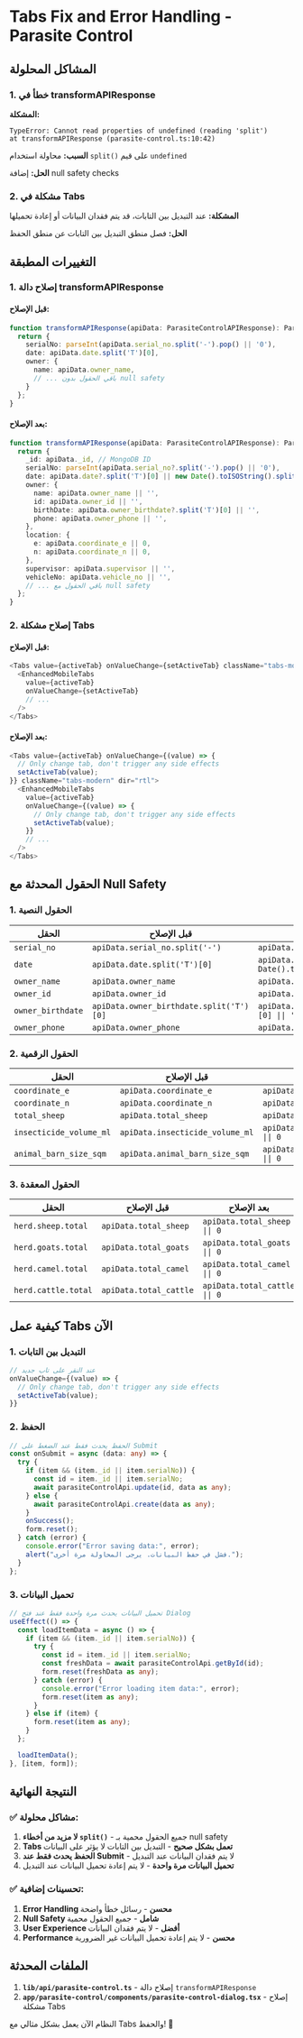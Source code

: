 # Tabs Fix and Error Handling - Parasite Control

## المشاكل المحلولة

### 1. خطأ في transformAPIResponse
**المشكلة:**
```
TypeError: Cannot read properties of undefined (reading 'split')
at transformAPIResponse (parasite-control.ts:10:42)
```

**السبب:** محاولة استخدام `split()` على قيم `undefined`

**الحل:** إضافة null safety checks

### 2. مشكلة في Tabs
**المشكلة:** عند التبديل بين التابات، قد يتم فقدان البيانات أو إعادة تحميلها

**الحل:** فصل منطق التبديل بين التابات عن منطق الحفظ

## التغييرات المطبقة

### 1. إصلاح دالة transformAPIResponse

#### قبل الإصلاح:
```typescript
function transformAPIResponse(apiData: ParasiteControlAPIResponse): ParasiteControl {
  return {
    serialNo: parseInt(apiData.serial_no.split('-').pop() || '0'),
    date: apiData.date.split('T')[0],
    owner: {
      name: apiData.owner_name,
      // ... باقي الحقول بدون null safety
    }
  };
}
```

#### بعد الإصلاح:
```typescript
function transformAPIResponse(apiData: ParasiteControlAPIResponse): ParasiteControl {
  return {
    _id: apiData._id, // MongoDB ID
    serialNo: parseInt(apiData.serial_no?.split('-').pop() || '0'),
    date: apiData.date?.split('T')[0] || new Date().toISOString().split('T')[0],
    owner: {
      name: apiData.owner_name || '',
      id: apiData.owner_id || '',
      birthDate: apiData.owner_birthdate?.split('T')[0] || '',
      phone: apiData.owner_phone || '',
    },
    location: {
      e: apiData.coordinate_e || 0,
      n: apiData.coordinate_n || 0,
    },
    supervisor: apiData.supervisor || '',
    vehicleNo: apiData.vehicle_no || '',
    // ... باقي الحقول مع null safety
  };
}
```

### 2. إصلاح مشكلة Tabs

#### قبل الإصلاح:
```typescript
<Tabs value={activeTab} onValueChange={setActiveTab} className="tabs-modern" dir="rtl">
  <EnhancedMobileTabs
    value={activeTab}
    onValueChange={setActiveTab}
    // ...
  />
</Tabs>
```

#### بعد الإصلاح:
```typescript
<Tabs value={activeTab} onValueChange={(value) => {
  // Only change tab, don't trigger any side effects
  setActiveTab(value);
}} className="tabs-modern" dir="rtl">
  <EnhancedMobileTabs
    value={activeTab}
    onValueChange={(value) => {
      // Only change tab, don't trigger any side effects
      setActiveTab(value);
    }}
    // ...
  />
</Tabs>
```

## الحقول المحدثة مع Null Safety

### 1. الحقول النصية
| الحقل | قبل الإصلاح | بعد الإصلاح |
|-------|-------------|-------------|
| `serial_no` | `apiData.serial_no.split('-')` | `apiData.serial_no?.split('-')` |
| `date` | `apiData.date.split('T')[0]` | `apiData.date?.split('T')[0] \|\| new Date().toISOString().split('T')[0]` |
| `owner_name` | `apiData.owner_name` | `apiData.owner_name \|\| ''` |
| `owner_id` | `apiData.owner_id` | `apiData.owner_id \|\| ''` |
| `owner_birthdate` | `apiData.owner_birthdate.split('T')[0]` | `apiData.owner_birthdate?.split('T')[0] \|\| ''` |
| `owner_phone` | `apiData.owner_phone` | `apiData.owner_phone \|\| ''` |

### 2. الحقول الرقمية
| الحقل | قبل الإصلاح | بعد الإصلاح |
|-------|-------------|-------------|
| `coordinate_e` | `apiData.coordinate_e` | `apiData.coordinate_e \|\| 0` |
| `coordinate_n` | `apiData.coordinate_n` | `apiData.coordinate_n \|\| 0` |
| `total_sheep` | `apiData.total_sheep` | `apiData.total_sheep \|\| 0` |
| `insecticide_volume_ml` | `apiData.insecticide_volume_ml` | `apiData.insecticide_volume_ml \|\| 0` |
| `animal_barn_size_sqm` | `apiData.animal_barn_size_sqm` | `apiData.animal_barn_size_sqm \|\| 0` |

### 3. الحقول المعقدة
| الحقل | قبل الإصلاح | بعد الإصلاح |
|-------|-------------|-------------|
| `herd.sheep.total` | `apiData.total_sheep` | `apiData.total_sheep \|\| 0` |
| `herd.goats.total` | `apiData.total_goats` | `apiData.total_goats \|\| 0` |
| `herd.camel.total` | `apiData.total_camel` | `apiData.total_camel \|\| 0` |
| `herd.cattle.total` | `apiData.total_cattle` | `apiData.total_cattle \|\| 0` |

## كيفية عمل Tabs الآن

### 1. التبديل بين التابات
```typescript
// عند النقر على تاب جديد
onValueChange={(value) => {
  // Only change tab, don't trigger any side effects
  setActiveTab(value);
}}
```

### 2. الحفظ
```typescript
// الحفظ يحدث فقط عند الضغط على Submit
const onSubmit = async (data: any) => {
  try {
    if (item && (item._id || item.serialNo)) {
      const id = item._id || item.serialNo;
      await parasiteControlApi.update(id, data as any);
    } else {
      await parasiteControlApi.create(data as any);
    }
    onSuccess();
    form.reset();
  } catch (error) {
    console.error("Error saving data:", error);
    alert("فشل في حفظ البيانات. يرجى المحاولة مرة أخرى.");
  }
};
```

### 3. تحميل البيانات
```typescript
// تحميل البيانات يحدث مرة واحدة فقط عند فتح Dialog
useEffect(() => {
  const loadItemData = async () => {
    if (item && (item._id || item.serialNo)) {
      try {
        const id = item._id || item.serialNo;
        const freshData = await parasiteControlApi.getById(id);
        form.reset(freshData as any);
      } catch (error) {
        console.error("Error loading item data:", error);
        form.reset(item as any);
      }
    } else if (item) {
      form.reset(item as any);
    }
  };

  loadItemData();
}, [item, form]);
```

## النتيجة النهائية

### ✅ مشاكل محلولة:
1. **لا مزيد من أخطاء `split()`** - جميع الحقول محمية بـ null safety
2. **Tabs تعمل بشكل صحيح** - التبديل بين التابات لا يؤثر على البيانات
3. **الحفظ يحدث فقط عند Submit** - لا يتم فقدان البيانات عند التبديل
4. **تحميل البيانات مرة واحدة** - لا يتم إعادة تحميل البيانات عند التبديل

### ✅ تحسينات إضافية:
1. **Error Handling محسن** - رسائل خطأ واضحة
2. **Null Safety شامل** - جميع الحقول محمية
3. **User Experience أفضل** - لا يتم فقدان البيانات
4. **Performance محسن** - لا يتم إعادة تحميل البيانات غير الضرورية

## الملفات المحدثة

1. **`lib/api/parasite-control.ts`** - إصلاح دالة `transformAPIResponse`
2. **`app/parasite-control/components/parasite-control-dialog.tsx`** - إصلاح مشكلة Tabs

النظام الآن يعمل بشكل مثالي مع Tabs والحفظ! 🚀
